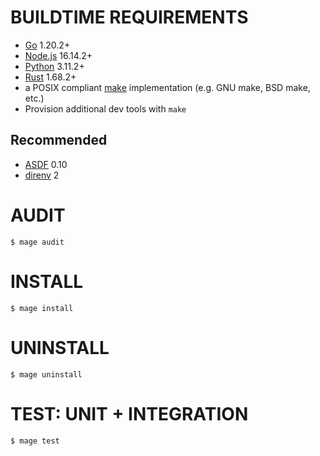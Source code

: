 # BUILDTIME REQUIREMENTS

* [Go](https://golang.org/) 1.20.2+
* [Node.js](https://nodejs.org/en) 16.14.2+
* [Python](https://www.python.org/) 3.11.2+
* [Rust](https://www.rust-lang.org/) 1.68.2+
* a POSIX compliant [make](https://pubs.opengroup.org/onlinepubs/9699919799/utilities/make.html) implementation (e.g. GNU make, BSD make, etc.)
* Provision additional dev tools with `make`

## Recommended

* [ASDF](https://asdf-vm.com/) 0.10
* [direnv](https://direnv.net/) 2

# AUDIT

```console
$ mage audit
```

# INSTALL

```console
$ mage install
```

# UNINSTALL

```console
$ mage uninstall
```

# TEST: UNIT + INTEGRATION

```console
$ mage test
```
